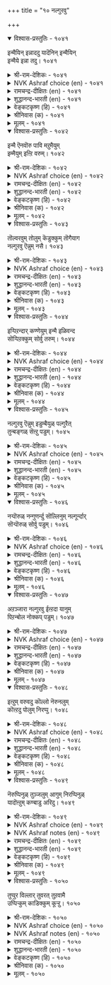 +++
title = "१० नल्गुरवु"

+++


<details open><summary>विश्वास-प्रस्तुतिः - १०४१</summary>

इन्मैयिन् इन्नाददु यादॆनिन् इन्मैयिन्  
इन्मैये इन्ना तदु।      १०४१
</details>

<details><summary>श्री-राम-देशिकः - १०४१</summary>

अधिकारः १०५. दारिद्र्यम्  
दारिद्र्येण समं लोके किं भवेद् दुःखदायकम् ।  
इति प्रश्नस्य दारिद्र्येमेवेत्युत्तरमुच्यताम् ॥ १०४१॥
</details>

<details><summary>NVK Ashraf choice (en) - १०४१</summary>

१०४१
What is more painful than poverty?
The pain of poverty itself!
(N.V.K. Ashraf)
</details>

<details><summary>रामचन्द्र-दीक्षितः (en) - १०४१</summary>

1041 iṉmaiyiṉ iṉṉātatu yāteṉiṉ iṉmaiyiṉ  
iṉmaiyē iṉṉā tatu.

1041\. There is no greater evil than poverty!  
</details>

<details><summary>शुद्धानन्द-भारती (en) - १०४१</summary>

1\. இன்மையின் இன்னாதது யாதெனின் இன்மையின்  
இன்மையே இன்னா தது.  
What gives more pain than scarcity?  
No pain pinches like poverty.        1041  
</details>

<details><summary>वेङ्कटकृष्ण (हि) - १०४१</summary>

1041
यदि पूछो दारिद्र्य सम, दुःखद कौन महान ।  
तो दुःखद दारिद्र्य सम, दारिद्रता ही जान ॥
</details>

<details><summary>श्रीनिवास (क) - १०४१</summary>

1041. बडतनक्किन्त दुःखकरवादुदु यावुदु? बडतनक्किन्त दुःखकरवादुदु, बडतनवे.

</details>

<details><summary>मूलम् - १०४१</summary>

इन्मैयिन् इन्नाददु यादॆनिन् इन्मैयिन्  
इन्मैये इन्ना तदु।      १०४१
</details>

<details open><summary>विश्वास-प्रस्तुतिः - १०४२</summary>

इन्मै ऎनवॊरु पावि मऱुमैयुम्  
इम्मैयुम् इऩ्ऱि वरुम्।       १०४२
</details>

<details><summary>श्री-राम-देशिकः - १०४२</summary>

लभेत् सहवासं यो दारिद्र्याभिधपापिना ।  
ऐहिकामुष्मिकसुखं न विन्देत् स मानवः ॥ १०४२॥
</details>

<details><summary>NVK Ashraf choice (en) - १०४२</summary>

१०४२
The demon of poverty takes away
The joys of this life and the next.
(K. Krishnaswamy & Vijaya Ramkumar), (S.M. Diaz)
</details>

<details><summary>रामचन्द्र-दीक्षितः (en) - १०४२</summary>

1042 iṉmai eṉaoru pāvi maṟumaiyum  
immaiyum iṉṟi varum.

1042\. Poverty is an evil which blasts at once the joys of earth and of heaven.  
</details>

<details><summary>शुद्धानन्द-भारती (en) - १०४२</summary>

2\. இன்மை எனஒரு பாவி மறுமையும்  
இம்மையும் இன்றி வரும்.  
The sinner Want is enemy dire  
Of joys of earth and heaven there.        1042  
</details>

<details><summary>वेङ्कटकृष्ण (हि) - १०४२</summary>

1042
निर्धनता की पापिनी, यदि रहती है साथ ।  
लोक तथा परलोक से, धोना होगा हाथ ॥
</details>

<details><summary>श्रीनिवास (क) - १०४२</summary>

1042. बडतनवॆम्ब पापियु ऒब्बन मनॆयन्नु प्रवेशिसिदल्लि, अवनिगॆ इह जन्मदल्लियू मरु जन्मदल्लियू सुख
सन्तोषगळु इल्लवागुवुदु.

</details>

<details><summary>मूलम् - १०४२</summary>

इन्मै ऎनवॊरु पावि मऱुमैयुम्  
इम्मैयुम् इऩ्ऱि वरुम्।       १०४२
</details>

<details open><summary>विश्वास-प्रस्तुतिः - १०४३</summary>

तॊल्वरवुम् तोलुम् कॆडुक्कुम् तॊगैयाग  
नल्गुरवु ऎन्नुम् नसै।       १०४३
</details>

<details><summary>श्री-राम-देशिकः - १०४३</summary>

दादिद्र्यसंज्ञिकी त्वाशा यमाश्रित्य वसेन्नरम् ।  
कुलश्रैष्ठ्यं च कीर्तिश्च तं विहाय विनिःसरेत् ॥ १०४३॥
</details>

<details><summary>NVK Ashraf choice (en) - १०४३</summary>

१०४३
That cancer called poverty destroys at once
The honor of ancient descent and clout.
(K.R. Srinivasa Iyengar), (Satguru Subramuniyaswami)
</details>

<details><summary>रामचन्द्र-दीक्षितः (en) - १०४३</summary>

1043 tolvaravum tōlum keṭukkum tokaiyāka  
nalkuravu eṉṉum nacai.

1043\. Poverty which springs of avarice ruins one’s ancestry and its fair name.  
</details>

<details><summary>शुद्धानन्द-भारती (en) - १०४३</summary>

3\. தொல்வரவும் தோலும் கெடுக்கும் தொகையாக  
நல்குரவு என்னும் நசை.  
The craving itch of poverty  
Kills graceful words and ancestry.        1043  
</details>

<details><summary>वेङ्कटकृष्ण (हि) - १०४३</summary>

1043
निर्धनता के नाम से, जो है आशा-पाश ।  
कुलीनता, यश का करे,  एक साथ ही नाश ॥
</details>

<details><summary>श्रीनिवास (क) - १०४३</summary>

1043. दारिद्र्यदिन्दुण्टागुव आसॆयु, ऒब्बन वंश पारम्पर्यवागि बन्द गुणवन्नु, मातिन बल्लॆयन्नू ऒट्टिगे
कॆडिसुवुदु.

</details>

<details><summary>मूलम् - १०४३</summary>

तॊल्वरवुम् तोलुम् कॆडुक्कुम् तॊगैयाग  
नल्गुरवु ऎन्नुम् नसै।       १०४३
</details>

<details open><summary>विश्वास-प्रस्तुतिः - १०४४</summary>

इऱ्पिऱन्दार् कण्णेयुम् इन्मै इळिवन्द  
सॊऱ्पिऱक्कुम् सोर्वु तरुम्।      १०४४
</details>

<details><summary>श्री-राम-देशिकः - १०४४</summary>

महाकुलप्रसूतानामुत्तमानां वचस्यापि ।  
नीचवाक्यप्रयोगाख्यदोषो दारिद्र्यतो भवेत् ॥ १०४४॥
</details>

<details><summary>NVK Ashraf choice (en) - १०४४</summary>

१०४४
Even in those of high birth, poverty will produce
The fault of uttering mean words.
(W.H. Drew and J. Lazarus)
</details>

<details><summary>रामचन्द्र-दीक्षितः (en) - १०४४</summary>

1044 iṟpiṟantār kaṇṇēyum iṉmai iḷivanta  
colpiṟakkum cōrvu tarum.

1044\. Dejection due to poverty makes the noble utter the language of the base.  
</details>

<details><summary>शुद्धानन्द-भारती (en) - १०४४</summary>

4\. இற்பிறந்தார் கண்ணேயும் இன்மை இளிவந்த  
சொற்பிறக்கும் சோர்வு தரும்.  
Want makes even good familymen  
Utter words that are low and mean.        1044  
</details>

<details><summary>वेङ्कटकृष्ण (हि) - १०४४</summary>

1044
निर्धनता पैदा करे, कुलीन में भी ढील ।  
जिसके वश वह कह उठे, हीन वचन अश्लील ॥
</details>

<details><summary>श्रीनिवास (क) - १०४४</summary>

1044. बडतनवॆन्नुवुदु ऒळ्ळॆय कालदल्लि हुट्टिदवरल्लू कीळाद मातु हॊरडलु कारणवाद चित्त विकल्पवन्नु तरुत्तदॆ.

</details>

<details><summary>मूलम् - १०४४</summary>

इऱ्पिऱन्दार् कण्णेयुम् इन्मै इळिवन्द  
सॊऱ्पिऱक्कुम् सोर्वु तरुम्।      १०४४
</details>

<details open><summary>विश्वास-प्रस्तुतिः - १०४५</summary>

नल्गुरवु ऎन्नुम् इडुम्बैयुळ् पल्गुरैत्  
तुन्बङ्गळ् सॆऩ्ऱु पडुम्।      १०४५
</details>

<details><summary>श्री-राम-देशिकः - १०४५</summary>

दारिद्र्यदुःखतप्तानां नृणां तेनैव हेतुना ।  
भिन्नभिन्नान्यनेकानि दुःखानि प्रविशन्ति तान् ॥ १०४५॥
</details>

<details><summary>NVK Ashraf choice (en) - १०४५</summary>

१०४५
That misery called poverty brings with it
A diversity of sufferings.
(N.V.K. Ashraf)
</details>

<details><summary>रामचन्द्र-दीक्षितः (en) - १०४५</summary>

1045 nalkuravu eṉṉum iṭumpaiyuḷ palkurait  
tuṉpaṅkaḷ ceṉṟu paṭum.

1045\. Poverty in itself an evil is the mother of all ills.  
</details>

<details><summary>शुद्धानन्द-भारती (en) - १०४५</summary>

5\. நல்குரவு என்னும் இடும்பையுள் பல்குரைத்  
துன்பங்கள் சென்று படும்.  
The pest of wanton poverty  
Brings a train of misery.        1045  
</details>

<details><summary>वेङ्कटकृष्ण (हि) - १०४५</summary>

1045
निर्धनता के रूप में, जो है दुख का हाल ।  
उसमें होती है उपज, कई तरह की साल ॥
</details>

<details><summary>श्रीनिवास (क) - १०४५</summary>

1045. बडतनवॆन्नुव सङ्कटकरवाद नॆलॆयल्लि हलवु तॆरनाद दुःखगळु बन्दु सेरिकॊळ्ळुत्तवॆ.

</details>

<details><summary>मूलम् - १०४५</summary>

नल्गुरवु ऎन्नुम् इडुम्बैयुळ् पल्गुरैत्  
तुन्बङ्गळ् सॆऩ्ऱु पडुम्।      १०४५
</details>

<details open><summary>विश्वास-प्रस्तुतिः - १०४६</summary>

नऱ्पॊरुळ् नन्गुणर्न्दु सॊल्लिनुम् नल्गूर्न्दार्  
सॊऱ्पॊरुळ् सोर्वु पडुम्।      १०४६
</details>

<details><summary>श्री-राम-देशिकः - १०४६</summary>

दारिद्राः शास्त्रतत्त्वर्थज्ञानवन्तोऽपि तद्वचः ।  
न कोऽपि श्रुणुयाल्लोके व्यर्थमेव भवेद्वचः ॥ १०४६॥
</details>

<details><summary>NVK Ashraf choice (en) - १०४६</summary>

१०४६
A poor man's words carry no weight,
However meaningful and profound. *
(P.S. Sundaram)
</details>

<details><summary>रामचन्द्र-दीक्षितः (en) - १०४६</summary>

1046 naṟporuḷ naṉkuṇarntu colliṉum nalkūrntār  
coṟporuḷ cōrvu paṭum.

1046 The words of the poor, though born of experience and wisdom are not listened to.  
</details>

<details><summary>शुद्धानन्द-भारती (en) - १०४६</summary>

6\. நற்பொருள் நன்குணர்ந்து சொல்லினும் நல்கூர்ந்தார்  
சொற்பொருள் சோர்வு படும்.  
The poor men's words are thrown away  
Though from heart good things they say.        1046  
</details>

<details><summary>वेङ्कटकृष्ण (हि) - १०४६</summary>

1046
यद्यपि अनुसंधान कर, कहे तत्व का अर्थ ।  
फिर भी प्रवचन दिन का, हो जाता है व्यर्थ ॥
</details>

<details><summary>श्रीनिवास (क) - १०४६</summary>

1046. ऒळ्ळॆय ग्रन्थगळल्लिरुव विचारवन्नु चॆन्नागि अर्थ माडिकॊण्डु हेळिदरू, बडतन हॊक्कवरु आडिद आ मातिन
सत्ववु केळुववरिल्लदॆ निष्फलवागुवुदु.

</details>

<details><summary>मूलम् - १०४६</summary>

नऱ्पॊरुळ् नन्गुणर्न्दु सॊल्लिनुम् नल्गूर्न्दार्  
सॊऱ्पॊरुळ् सोर्वु पडुम्।      १०४६
</details>

<details open><summary>विश्वास-प्रस्तुतिः - १०४७</summary>

अऱञ्जारा नल्गुरवु ईऩ्ऱदा यानुम्  
पिऱन्बोल नोक्कप् पडुम्।       १०४७
</details>

<details><summary>श्री-राम-देशिकः - १०४७</summary>

अधर्महेतुदारिद्र्यसमाविष्टं नरं भुवि ।  
जननी तमुदासीनं मत्वा दूरीकरोत्यहो ॥ १०४७॥
</details>

<details><summary>NVK Ashraf choice (en) - १०४७</summary>

१०४७
Poverty, destitute of all virtues, alienates a man
Even from the mother who bore him.
(Satguru Subramuniyaswami)
</details>

<details><summary>रामचन्द्र-दीक्षितः (en) - १०४७</summary>

1047 aṟañcārā nalkuravu īṉṟatā yāṉum  
piṟaṉpōla nōkkap paṭum.

1047\. Even a mother turns her back on one whose poverty is devoid of probity.  
</details>

<details><summary>शुद्धानन्द-भारती (en) - १०४७</summary>

7\. அறஞ்சாரா நல்குரவு ஈன்றதா யானும்  
பிறன்போல நோக்கப் படும்.  
Even the mother looks as stranger  
The poor devoid of character.        1047  
</details>

<details><summary>वेङ्कटकृष्ण (हि) - १०४७</summary>

1047
जिस दरिद्र का धर्म से, कुछ भी न अभिप्राय ।  
जननी से भी अन्य सम, वह तो देखा जाय ॥
</details>

<details><summary>श्रीनिवास (क) - १०४७</summary>

1047. दैव कृपॆयिल्लदॆ दारिद्र्यक्कॊळगादवनन्नु हॆत्त तायिये परकीयनन्तॆ काणुवळु.

</details>

<details><summary>मूलम् - १०४७</summary>

अऱञ्जारा नल्गुरवु ईऩ्ऱदा यानुम्  
पिऱन्बोल नोक्कप् पडुम्।       १०४७
</details>

<details open><summary>विश्वास-प्रस्तुतिः - १०४८</summary>

इऩ्ऱुम् वरुवदु कॊल्लो नॆरुनलुम्  
कॊऩ्ऱदु पोलुम् निरप्पु।      १०४८
</details>

<details><summary>श्री-राम-देशिकः - १०४८</summary>

मरणान्तकरक्रूरदारिद्र्यानुभवव्यथा ।  
श्चः पुनः किं भवेद्वेति दरिद्रः चिन्तयेत् सदा ॥ १०४८॥
</details>

<details><summary>NVK Ashraf choice (en) - १०४८</summary>

१०४८
Will that hunger which almost killed me yesterday,
Pester me even today? *
(P.S. Sundaram), ( Shuddhananda Bharatiar)
</details>

<details><summary>रामचन्द्र-दीक्षितः (en) - १०४८</summary>

1048 iṉṟum varuvatu kollō nerunalum  
koṉṟatu pōlum nirappu.

1048\. Oh, how I dread it I Will that beggary that almost killed me yesterday assail me today also?  
</details>

<details><summary>शुद्धानन्द-भारती (en) - १०४८</summary>

8\. இன்றும் வருவது கொல்லோ நெருநலும்  
கொன்றது போலும் நிரப்பு.  
The killing Want of yesterday  
Will it pester me even to-day?        1048  
</details>

<details><summary>वेङ्कटकृष्ण (हि) - १०४८</summary>

1048
कंगाली जो कर चुकी, कल मेरा संहार ।  
अयोगी क्या आज भी, करने उसी प्रकार ॥
</details>

<details><summary>श्रीनिवास (क) - १०४८</summary>

1048. निन्न कष्टक्केडु माडि (नन्नन्नु) कॊन्द बडतनवु इन्दू (नन्नबळि) बरलिदॆये? (ऎन्दु बडवनादवनु
प्रतिदिनवू चिन्तिसुत्तनॆ)

</details>

<details><summary>मूलम् - १०४८</summary>

इऩ्ऱुम् वरुवदु कॊल्लो नॆरुनलुम्  
कॊऩ्ऱदु पोलुम् निरप्पु।      १०४८
</details>

<details open><summary>विश्वास-प्रस्तुतिः - १०४९</summary>

नॆरुप्पिनुळ् तुञ्जलुम् आगुम् निरप्पिनुळ्  
यादॊऩ्ऱुम् कण्बाडु अरिदु।      १०४९
</details>

<details><summary>श्री-राम-देशिकः - १०४९</summary>

कश्चिन्मन्त्रबलादग्नौ सुखं स्वप्तुमपि क्षमः ।  
परं दरिद्रावस्थायां स्वप्तुं को वा भवेत् क्षमः ॥ १०४९॥
</details>

<details><summary>NVK Ashraf choice (en) - १०४९</summary>

१०४९
One may sleep even in the midst of fire,
But by no means in the midst of poverty. *
(W.H. Drew and J. Lazarus)
</details>

<details><summary>NVK Ashraf notes (en) - १०४९</summary>

१०४९. Compare with ८९६ for the use of same simile: “One may survive even if burnt in the fire, but no survival for those who offend the great” * - (Satguru Subramuniyaswami), (P.S. Sundaram)
</details>

<details><summary>रामचन्द्र-दीक्षितः (en) - १०४९</summary>

1049 neruppiṉuḷ tuñcalum ākum nirappiṉuḷ  
yātoṉṟum kaṇpāṭu aritu.

1049\. One may sleep in the midst of scorching fire. But the poverty-stricken know no sleep.  
</details>

<details><summary>शुद्धानन्द-भारती (en) - १०४९</summary>

9\. நெருப்பினுள் துஞ்சலும் ஆகும் நிரப்பினுள்  
யாதொன்றும் கண்பாடு அரிது.  
One may sleep in the midst of fire  
In want a wink of sleep is rare.        1049  
</details>

<details><summary>वेङ्कटकृष्ण (हि) - १०४९</summary>

1049
अन्तराल में आग के, सोना भी है साध्य ।  
आँख झपकना भी ज़रा, दारिद में नहिं साध्य ॥
</details>

<details><summary>श्रीनिवास (क) - १०४९</summary>

1049. ऒब्बनु बॆङ्किय नडुवॆ मलगि निद्रिसबहुदु; (आदरॆ) बडतनद नडुवॆ निद्रिसुवुदु असाध्य.

</details>

<details><summary>मूलम् - १०४९</summary>

नॆरुप्पिनुळ् तुञ्जलुम् आगुम् निरप्पिनुळ्  
यादॊऩ्ऱुम् कण्बाडु अरिदु।      १०४९
</details>

<details open><summary>विश्वास-प्रस्तुतिः - १०५०</summary>

तुप्पुर विल्लार् तुवरत् तुऱवामै  
उप्पिऱ्कुम् काडिक्कुम् कूऱ्ऱु।      १०५०
</details>

<details><summary>श्री-राम-देशिकः - १०५०</summary>

भोग्यार्थवस्तुरहितदरिद्रा रागवर्जिताः ।  
यवागूलवणार्थं तैर्भिक्षुत्वं नाप्यगृह्यत ॥ १०५०॥
</details>

<details><summary>NVK Ashraf choice (en) - १०५०</summary>

१०५०
The poverty stricken has a chance to renounce,
Lest he hang around for salt and gruel. *
(K. Kannan)
</details>

<details><summary>NVK Ashraf notes (en) - १०५०</summary>

१०५०. Explanation: The poor might as well renounce and follow the path of asceticism, instead of depending on others for survival. Valluvar says in couplet ३७८ that “fate” is the reason why the poverty stricken have failed to renounce.
</details>

<details><summary>रामचन्द्र-दीक्षितः (en) - १०५०</summary>

1050 tuppuravu illār tuvarat tuṟavāmai  
uppiṟkum kāṭikkum kūṟṟu.

1050\. The indigent that do not renounce the world batten on other man’s salt and porridge.  
</details>

<details><summary>शुद्धानन्द-भारती (en) - १०५०</summary>

10\. துப்புரவு இல்லார் துவரத் துறவாமை  
உப்பிற்கும் காடிக்கும் கூற்று.  
Renounce their lives the poor must  
Or salt and gruel go to waste.        1050  
</details>

<details><summary>वेङ्कटकृष्ण (हि) - १०५०</summary>

1050
भोग्य-हीन रह, दिन का, लेना नहिं सन्यास ।  
माँड-नमक का यम बने, करने हित है नाश ॥
</details>

<details><summary>श्रीनिवास (क) - १०५०</summary>

1050. भोगिसलु हणविल्लद बडवरु, तम्म ऒडलन्नु तॊरॆयदॆ कारण, कण्डवर उप्पिगू गञ्जिगू यमनागुवरु.
</details>

<details><summary>मूलम् - १०५०</summary>

तुप्पुर विल्लार् तुवरत् तुऱवामै  
उप्पिऱ्कुम् काडिक्कुम् कूऱ्ऱु।      १०५०
</details>
